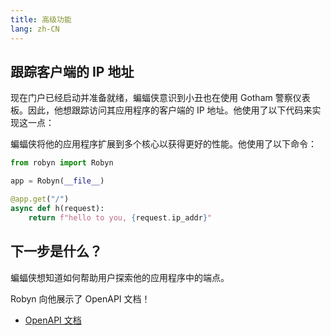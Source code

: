 ```yaml
---
title: 高级功能
lang: zh-CN
---
```


## 跟踪客户端的 IP 地址

现在门户已经启动并准备就绪，蝙蝠侠意识到小丑也在使用 Gotham 警察仪表板。因此，他想跟踪访问其应用程序的客户端的 IP 地址。他使用了以下代码来实现这一点：

蝙蝠侠将他的应用程序扩展到多个核心以获得更好的性能。他使用了以下命令：

```py
from robyn import Robyn

app = Robyn(__file__)

@app.get("/")
async def h(request):
    return f"hello to you, {request.ip_addr}"
```

## 下一步是什么？

蝙蝠侠想知道如何帮助用户探索他的应用程序中的端点。

Robyn 向他展示了 OpenAPI 文档！

- [OpenAPI 文档](./openapi-documentation.md)

